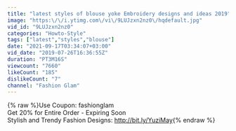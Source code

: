 ```yaml
---
title: "latest styles of blouse yoke Embroidery designs and ideas 2019"
image: "https:\/\/i.ytimg.com\/vi\/9LUJzxn2nz0\/hqdefault.jpg"
vid_id: "9LUJzxn2nz0"
categories: "Howto-Style"
tags: ["latest","styles","blouse"]
date: "2021-09-17T03:34:07+03:00"
vid_date: "2019-07-26T16:36:55Z"
duration: "PT3M16S"
viewcount: "7660"
likeCount: "185"
dislikeCount: "7"
channel: "Fashion Glam"
---
```

{% raw %}Use Coupon: fashionglam<br />Get 20% for Entire Order - Expiring Soon<br />Stylish and Trendy Fashion Designs: <a rel="nofollow" target="blank" href="http://bit.ly/YuziMay">http://bit.ly/YuziMay</a>{% endraw %}
